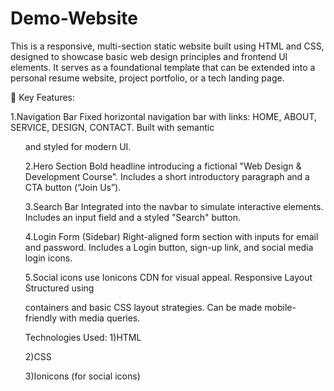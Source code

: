 # Demo-Website
This is a responsive, multi-section static website built using HTML and CSS, designed to showcase basic web design principles and frontend UI elements. It serves as a foundational template that can be extended into a personal resume website, project portfolio, or a tech landing page.

🔹 Key Features:

1.Navigation Bar
    Fixed horizontal navigation bar with links: HOME, ABOUT, SERVICE, DESIGN, CONTACT.
    Built with semantic <ul> and styled for modern UI.
    
2.Hero Section
    Bold headline introducing a fictional "Web Design & Development Course".
    Includes a short introductory paragraph and a CTA button (“Join Us”).

3.Search Bar
    Integrated into the navbar to simulate interactive elements.
    Includes an input field and a styled "Search" button.

4.Login Form (Sidebar)
    Right-aligned form section with inputs for email and password.
    Includes a Login button, sign-up link, and social media login icons.

5.Social icons use Ionicons CDN for visual appeal.
    Responsive Layout
    Structured using <div> containers and basic CSS layout strategies.
    Can be made mobile-friendly with media queries.

Technologies Used:
  1)HTML

  2)CSS

  3)Ionicons (for social icons)
